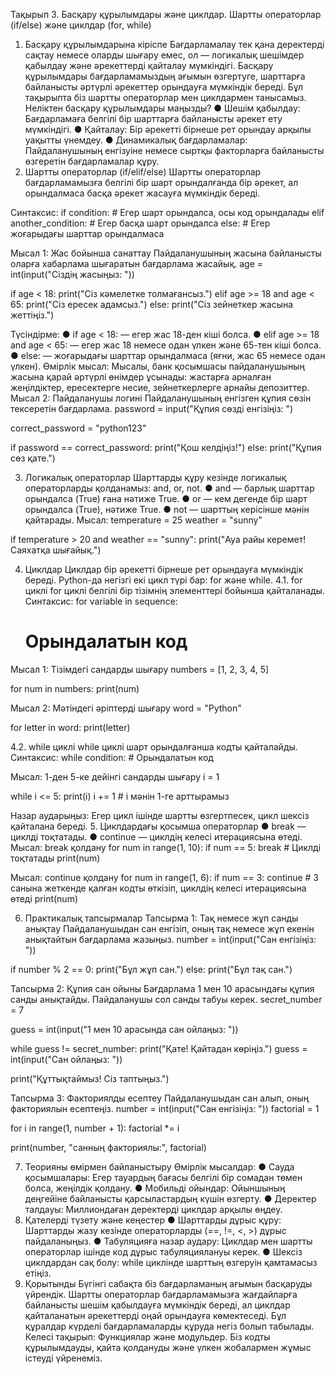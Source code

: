 Тақырып 3. Басқару құрылымдары және циклдар. Шартты операторлар (if/else) және циклдар (for, while)
1. Басқару құрылымдарына кіріспе
Бағдарламалау тек қана деректерді сақтау немесе оларды шығару емес, ол — логикалық шешімдер қабылдау және әрекеттерді қайталау мүмкіндігі. Басқару құрылымдары бағдарламамыздың ағымын өзгертуге, шарттарға байланысты әртүрлі әрекеттер орындауға мүмкіндік береді. Бұл тақырыпта біз шартты операторлар мен циклдармен танысамыз.
Неліктен басқару құрылымдары маңызды?
●   	Шешім қабылдау: Бағдарламаға белгілі бір шарттарға байланысты әрекет ету мүмкіндігі.
●   	Қайталау: Бір әрекетті бірнеше рет орындау арқылы уақытты үнемдеу.
●   	Динамикалық бағдарламалар: Пайдаланушының енгізуіне немесе сыртқы факторларға байланысты өзгеретін бағдарламалар құру.
2. Шартты операторлар (if/elif/else)
Шартты операторлар бағдарламамызға белгілі бір шарт орындалғанда бір әрекет, ал орындалмаса басқа әрекет жасауға мүмкіндік береді.

Синтаксис:
if condition:
	# Егер шарт орындалса, осы код орындалады
elif another_condition:
	# Егер басқа шарт орындалса
else:
	# Егер жоғарыдағы шарттар орындалмаса
 
Мысал 1: Жас бойынша санаттау
Пайдаланушының жасына байланысты оларға хабарлама шығаратын бағдарлама жасайық.
age = int(input("Сіздің жасыңыз: "))
 
if age < 18:
	print("Сіз кәмелетке толмағансыз.")
elif age >= 18 and age < 65:
	print("Сіз ересек адамсыз.")
else:
	print("Сіз зейнеткер жасына жеттіңіз.")
 
Түсіндірме:
●       if age < 18: — егер жас 18-ден кіші болса.
●       elif age >= 18 and age < 65: — егер жас 18 немесе одан үлкен және 65-тен кіші болса.
●       else: — жоғарыдағы шарттар орындалмаса (яғни, жас 65 немесе одан үлкен).
Өмірлік мысал:
Мысалы, банк қосымшасы пайдаланушының жасына қарай әртүрлі өнімдер ұсынады: жастарға арналған жеңілдіктер, ересектерге несие, зейнеткерлерге арнайы депозиттер.
Мысал 2: Пайдаланушы логині
Пайдаланушының енгізген құпия сөзін тексеретін бағдарлама.
password = input("Құпия сөзді енгізіңіз: ")
 
correct_password = "python123"
 
if password == correct_password:
	print("Қош келдіңіз!")
else:
	print("Құпия сөз қате.")
 
3. Логикалық операторлар
Шарттарды құру кезінде логикалық операторларды қолданамыз: and, or, not.
●   	and — барлық шарттар орындалса (True) ғана нәтиже True.
●   	or — кем дегенде бір шарт орындалса (True), нәтиже True.
●   	not — шарттың керісінше мәнін қайтарады.
Мысал:
temperature = 25
weather = "sunny"
 
if temperature > 20 and weather == "sunny":
	print("Ауа райы керемет! Саяхатқа шығайық.")
 
4. Циклдар
Циклдар бір әрекетті бірнеше рет орындауға мүмкіндік береді. Python-да негізгі екі цикл түрі бар: for және while.
4.1. for циклі
for циклі белгілі бір тізімнің элементтері бойынша қайталанады.
Синтаксис:
for variable in sequence:
	# Орындалатын код
 
Мысал 1: Тізімдегі сандарды шығару
numbers = [1, 2, 3, 4, 5]
 
for num in numbers:
	print(num)
 
Мысал 2: Мәтіндегі әріптерді шығару
word = "Python"
 
for letter in word:
	print(letter)
 
4.2. while циклі
while циклі шарт орындалғанша кодты қайталайды.
Синтаксис:
while condition:
	# Орындалатын код
 
Мысал: 1-ден 5-ке дейінгі сандарды шығару
i = 1
 
while i <= 5:
	print(i)
	i += 1  # i мәнін 1-ге арттырамыз
 
Назар аударыңыз: Егер цикл ішінде шартты өзгертпесек, цикл шексіз қайталана береді.
5. Циклдардағы қосымша операторлар
●       break — циклді тоқтатады.
●       continue — циклдің келесі итерациясына өтеді.
Мысал: break қолдану
for num in range(1, 10):
	if num == 5:
    	break  # Циклді тоқтатады
	print(num)
 
Мысал: continue қолдану
for num in range(1, 6):
	if num == 3:
    	continue  # 3 санына жеткенде қалған кодты өткізіп, циклдің келесі итерациясына өтеді
	print(num)
 
6. Практикалық тапсырмалар
Тапсырма 1: Тақ немесе жұп санды анықтау
Пайдаланушыдан сан енгізіп, оның тақ немесе жұп екенін анықтайтын бағдарлама жазыңыз.
number = int(input("Сан енгізіңіз: "))
 
if number % 2 == 0:
	print("Бұл жұп сан.")
else:
	print("Бұл тақ сан.")
 
Тапсырма 2: Құпия сан ойыны
Бағдарлама 1 мен 10 арасындағы құпия санды анықтайды. Пайдаланушы сол санды табуы керек.
secret_number = 7
 
guess = int(input("1 мен 10 арасында сан ойлаңыз: "))
 
while guess != secret_number:
	print("Қате! Қайтадан көріңіз.")
	guess = int(input("Сан ойлаңыз: "))
 
print("Құттықтаймыз! Сіз таптыңыз.")
 
Тапсырма 3: Факториялды есептеу
Пайдаланушыдан сан алып, оның факториялын есептеңіз.
number = int(input("Сан енгізіңіз: "))
factorial = 1
 
for i in range(1, number + 1):
	factorial *= i
 
print(number, "санның факториялы:", factorial)
 
7. Теорияны өмірмен байланыстыру
Өмірлік мысалдар:
●   	Сауда қосымшалары: Егер тауардың бағасы белгілі бір сомадан төмен болса, жеңілдік қолдану.
●   	Мобильді ойындар: Ойыншының деңгейіне байланысты қарсыластардың күшін өзгерту.
●       Деректер талдауы: Миллиондаған деректерді циклдар арқылы өңдеу.
8. Қателерді түзету және кеңестер
●       Шарттарды дұрыс құру: Шарттарды жазу кезінде операторларды (==, !=, <, >) дұрыс пайдаланыңыз.
●       Табуляцияға назар аудару: Циклдар мен шартты операторлар ішінде код дұрыс табуляциялануы керек.
●       Шексіз циклдардан сақ болу: while циклінде шарттың өзгеруін қамтамасыз етіңіз.
9. Қорытынды
Бүгінгі сабақта біз бағдарламаның ағымын басқаруды үйрендік. Шартты операторлар бағдарламамызға жағдайларға байланысты шешім қабылдауға мүмкіндік береді, ал циклдар қайталанатын әрекеттерді оңай орындауға көмектеседі. Бұл құралдар күрделі бағдарламаларды құруда негіз болып табылады.
Келесі тақырып: Функциялар және модульдер. Біз кодты құрылымдауды, қайта қолдануды және үлкен жобалармен жұмыс істеуді үйренеміз.

